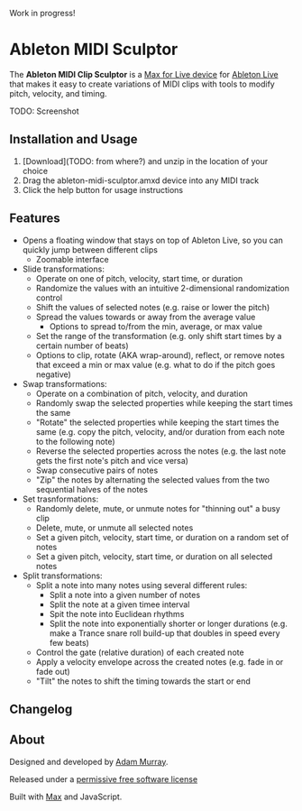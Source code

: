 Work in progress!

# Ableton MIDI Sculptor

The **Ableton MIDI Clip Sculptor**
is a [Max for Live device](http://ableton.com/maxforlive)
for [Ableton Live](http://ableton.com/live/)
that makes it easy to create variations of MIDI clips with tools to modify pitch, velocity, and timing.

TODO: Screenshot


## Installation and Usage

1. [Download](TODO: from where?) and unzip in the location of your choice
2. Drag the ableton-midi-sculptor.amxd device into any MIDI track
3. Click the help button for usage instructions


## Features

* Opens a floating window that stays on top of Ableton Live, so you can quickly jump between different clips
  * Zoomable interface
* Slide transformations:
  * Operate on one of pitch, velocity, start time, or duration
  * Randomize the values with an intuitive 2-dimensional randomization control
  * Shift the values of selected notes (e.g. raise or lower the pitch)
  * Spread the values towards or away from the average value
    * Options to spread to/from the min, average, or max value
  * Set the range of the transformation (e.g. only shift start times by a certain number of beats)
  * Options to clip, rotate (AKA wrap-around), reflect, or remove notes that exceed a min or max value (e.g. what to do if the pitch goes negative)
* Swap transformations:
  * Operate on a combination of pitch, velocity, and duration
  * Randomly swap the selected properties while keeping the start times the same
  * "Rotate" the selected properties while keeping the start times the same (e.g. copy the pitch, velocity, and/or duration from each note to the following note)
  * Reverse the selected properties across the notes (e.g. the last note gets the first note's pitch and vice versa)
  * Swap consecutive pairs of notes
  * "Zip" the notes by alternating the selected values from the two sequential halves of the notes
* Set trasnformations:
  * Randomly delete, mute, or unmute notes for "thinning out" a busy clip
  * Delete, mute, or unmute all selected notes
  * Set a given pitch, velocity, start time, or duration on a random set of notes
  * Set a given pitch, velocity, start time, or duration on all selected notes
* Split transformations:
  * Split a note into many notes using several different rules:
    * Split a note into a given number of notes
    * Split the note at a given timee interval
    * Spit the note into Euclidean rhythms
    * Split the note into exponentially shorter or longer durations (e.g. make a Trance snare roll build-up that doubles in speed every few beats)
  * Control the gate (relative duration) of each created note
  * Apply a velocity envelope across the created notes (e.g. fade in or fade out)
  * "Tilt" the notes to shift the timing towards the start or end


## Changelog



## About

Designed and developed by [Adam Murray](https://github.com/adamjmurray).

Released under a [permissive free software license](https://github.com/adamjmurray/ableton-midi-sculptor/blob/master/LICENSE.txt)

Built with [Max](http://cycling74.com/products/max/) and JavaScript.
